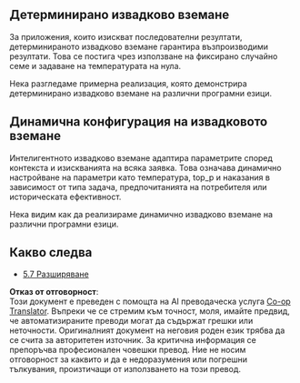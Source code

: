 <!--
CO_OP_TRANSLATOR_METADATA:
{
  "original_hash": "3cb0da3badd51d73ab78ebade2827d98",
  "translation_date": "2025-06-13T01:13:08+00:00",
  "source_file": "05-AdvancedTopics/mcp-sampling/README.md",
  "language_code": "bg"
}
-->
## Детерминирано извадково вземане

За приложения, които изискват последователни резултати, детерминираното извадково вземане гарантира възпроизводими резултати. Това се постига чрез използване на фиксирано случайно семе и задаване на температурата на нула.

Нека разгледаме примерна реализация, която демонстрира детерминирано извадково вземане на различни програмни езици.

## Динамична конфигурация на извадковото вземане

Интелигентното извадково вземане адаптира параметрите според контекста и изискванията на всяка заявка. Това означава динамично настройване на параметри като температура, top_p и наказания в зависимост от типа задача, предпочитанията на потребителя или историческата ефективност.

Нека видим как да реализираме динамично извадково вземане на различни програмни езици.

## Какво следва

- [5.7 Разширяване](../mcp-scaling/README.md)

**Отказ от отговорност**:  
Този документ е преведен с помощта на AI преводаческа услуга [Co-op Translator](https://github.com/Azure/co-op-translator). Въпреки че се стремим към точност, моля, имайте предвид, че автоматизираните преводи могат да съдържат грешки или неточности. Оригиналният документ на неговия роден език трябва да се счита за авторитетен източник. За критична информация се препоръчва професионален човешки превод. Ние не носим отговорност за каквито и да е недоразумения или погрешни тълкувания, произтичащи от използването на този превод.